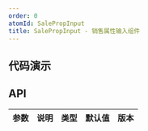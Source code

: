```yaml
---
order: 0
atomId: SalePropInput
title: SalePropInput - 销售属性输入组件
---
```


## 代码演示
<code src="./demos/basic.tsx" ></code>

## API
| 参数 | 说明 | 类型 | 默认值 | 版本 |
| ---- | ---- | ---- | ------ | ---- |
